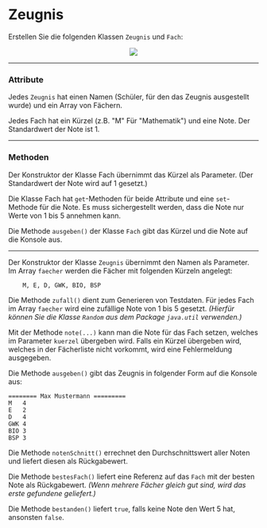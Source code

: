 # Zeugnis #

Erstellen Sie die folgenden Klassen `Zeugnis` und `Fach`:

<p align='center'>
<img src='http://pr-gse.googlecode.com/svn/wiki/uebungen/uml/zeugnis.jpg' />
</p>




---


### Attribute ###
Jedes `Zeugnis` hat einen Namen (Schüler, für den das Zeugnis ausgestellt wurde) und ein Array von Fächern.

Jedes Fach hat ein Kürzel (z.B. "M" Für "Mathematik") und eine Note. Der Standardwert der Note ist 1.


---


### Methoden ###
Der Konstruktor der Klasse Fach übernimmt das Kürzel als Parameter. (Der Standardwert der Note wird auf 1 gesetzt.)

Die Klasse Fach hat `get`-Methoden für beide Attribute und eine `set`-Methode für die Note. Es muss sichergestellt werden, dass die Note nur Werte von 1 bis 5 annehmen kann.

Die Methode `ausgeben()` der Klasse `Fach` gibt das Kürzel und die Note auf die Konsole aus.


---


Der Konstruktor der Klasse `Zeugnis` übernimmt den Namen als Parameter. Im Array `faecher` werden die Fächer mit folgenden Kürzeln angelegt:
```
    M, E, D, GWK, BIO, BSP
```

Die Methode `zufall()` dient zum Generieren von Testdaten. Für jedes Fach im Array `faecher` wird eine zufällige Note von 1 bis 5 gesetzt.
_(Hierfür können Sie die Klasse `Random` aus dem Package `java.util` verwenden.)_

Mit der Methode `note(...)` kann man die Note für das Fach setzen, welches im Parameter `kuerzel` übergeben wird. Falls ein Kürzel übergeben wird, welches in der Fächerliste nicht vorkommt, wird eine Fehlermeldung ausgegeben.

Die Methode `ausgeben()` gibt das Zeugnis in folgender Form auf die Konsole aus:
```
======== Max Mustermann =========
M	4
E	2
D	4
GWK	4
BIO	3
BSP	3
```

Die Methode `notenSchnitt()` errechnet den Durchschnittswert aller Noten und liefert diesen als Rückgabewert.

Die Methode `bestesFach()` liefert eine Referenz auf das `Fach` mit der besten Note als Rückgabewert. _(Wenn mehrere Fächer gleich gut sind, wird das erste gefundene geliefert.)_

Die Methode `bestanden()` liefert `true`, falls keine Note den Wert 5 hat, ansonsten `false`.